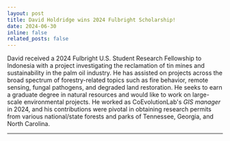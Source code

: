 ```yaml
---
layout: post
title: David Holdridge wins 2024 Fulbright Scholarship!
date: 2024-06-30
inline: false
related_posts: false
---
```


David received a 2024 Fulbright U.S. Student Research Fellowship to Indonesia with a project investigating the reclamation of tin mines and sustainability in the palm oil industry. He has assisted on projects across the broad spectrum of forestry-related topics such as fire behavior, remote sensing, fungal pathogens, and degraded land restoration. He seeks to earn a graduate degree in natural resources and would like to work on large-scale environmental projects. He worked as CoEvolutionLab's *GIS manager* in 2024, and his contributions were pivotal in obtaining research permits from various national/state forests and parks of Tennessee, Georgia, and North Carolina. 

---

